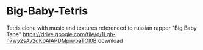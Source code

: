 # Big-Baby-Tetris
Tetris clone with music and textures referenced to russian rapper "Big Baby Tape"
https://drive.google.com/file/d/1Lgh-n7wy2sAv2dKbAlAPDMpiwpaTOl0B download
